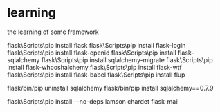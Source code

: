 learning
========

the learning of some framework

flask\Scripts\pip install flask
flask\Scripts\pip install flask-login
flask\Scripts\pip install flask-openid
flask\Scripts\pip install flask-sqlalchemy
flask\Scripts\pip install sqlalchemy-migrate
flask\Scripts\pip install flask-whooshalchemy
flask\Scripts\pip install flask-wtf
flask\Scripts\pip install flask-babel
flask\Scripts\pip install flup

flask/bin/pip uninstall sqlalchemy
flask/bin/pip install sqlalchemy==0.7.9

flask\Scripts\pip install --no-deps lamson chardet flask-mail


